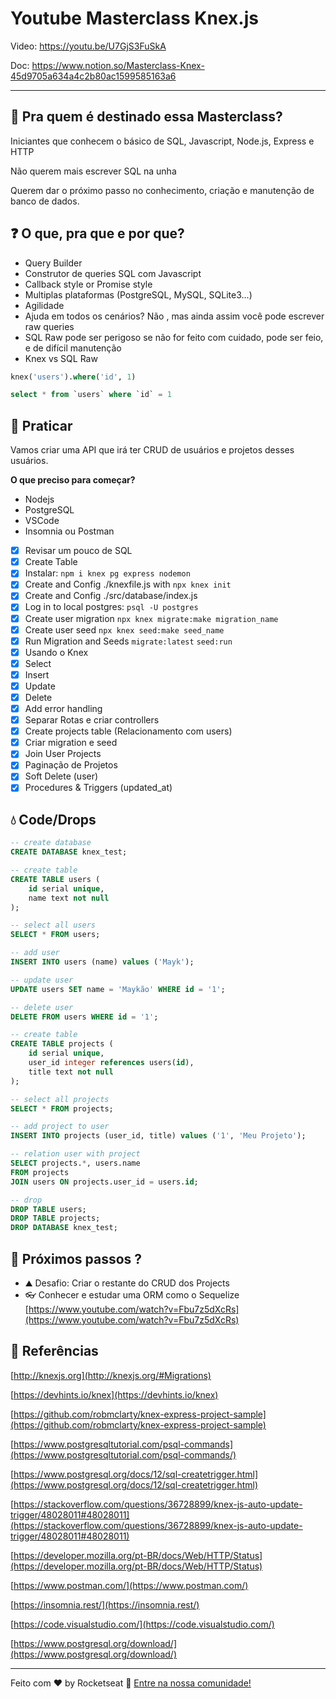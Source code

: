 # Youtube Masterclass Knex.js

Video: https://youtu.be/U7GjS3FuSkA

Doc: https://www.notion.so/Masterclass-Knex-45d9705a634a4c2b80ac1599585163a6

---

## 👀 Pra quem é destinado essa Masterclass?

Iniciantes que conhecem o básico de SQL, Javascript, Node.js, Express e HTTP

Não querem mais escrever SQL na unha

Querem dar o próximo passo no conhecimento, criação e manutenção de banco de dados.

## ❓ O que, pra que e por que?

- Query Builder
- Construtor de queries SQL com Javascript
- Callback style or Promise style
- Multiplas plataformas (PostgreSQL, MySQL, SQLite3...)
- Agilidade
- Ajuda em todos os cenários? Não , mas ainda assim você pode escrever raw queries
- SQL Raw pode ser perigoso se não for feito com cuidado, pode ser feio, e de difícil manutenção
- Knex vs SQL Raw

```sql
knex('users').where('id', 1)

select * from `users` where `id` = 1
```

## 👟 Praticar

Vamos criar uma API que irá ter CRUD de usuários e projetos desses usuários.

**O que preciso para começar?** 

- Nodejs
- PostgreSQL
- VSCode
- Insomnia ou Postman

- [x]  Revisar um pouco de SQL
- [x]  Create Table
- [x]  Instalar: `npm i knex pg express nodemon`
- [x]  Create and Config ./knexfile.js with `npx knex init`
- [x]  Create and Config ./src/database/index.js
- [x]  Log in to local postgres: `psql -U postgres`
- [x]  Create user migration  `npx knex migrate:make migration_name`
- [x]  Create user seed  `npx knex seed:make seed_name`
- [x]  Run Migration and Seeds `migrate:latest` `seed:run`
- [x]  Usando o Knex
- [x]  Select
- [x]  Insert
- [x]  Update
- [x]  Delete
- [x]  Add error handling
- [x]  Separar Rotas e criar controllers
- [x]  Create projects table (Relacionamento com users)
- [x]  Criar migration e seed
- [x]  Join User Projects
- [x]  Paginação de Projetos
- [x]  Soft Delete (user)
- [x]  Procedures & Triggers (updated_at)

## 💧 Code/Drops

```sql
-- create database
CREATE DATABASE knex_test;

-- create table
CREATE TABLE users (
	id serial unique,
	name text not null
);

-- select all users
SELECT * FROM users;

-- add user
INSERT INTO users (name) values ('Mayk');

-- update user
UPDATE users SET name = 'Maykão' WHERE id = '1';

-- delete user
DELETE FROM users WHERE id = '1';

-- create table
CREATE TABLE projects (
	id serial unique,
	user_id integer references users(id),
	title text not null
);

-- select all projects
SELECT * FROM projects;

-- add project to user
INSERT INTO projects (user_id, title) values ('1', 'Meu Projeto');

-- relation user with project
SELECT projects.*, users.name 
FROM projects
JOIN users ON projects.user_id = users.id;

-- drop
DROP TABLE users;
DROP TABLE projects;
DROP DATABASE knex_test;
```

## 🚀 Próximos passos ?

- ⛰ Desafio: Criar o restante do CRUD dos Projects
- 👓 Conhecer e estudar uma ORM como o Sequelize 
[https://www.youtube.com/watch?v=Fbu7z5dXcRs](https://www.youtube.com/watch?v=Fbu7z5dXcRs)

## 🔗 Referências

[http://knexjs.org](http://knexjs.org/#Migrations)

[https://devhints.io/knex](https://devhints.io/knex)

[https://github.com/robmclarty/knex-express-project-sample](https://github.com/robmclarty/knex-express-project-sample)

[https://www.postgresqltutorial.com/psql-commands](https://www.postgresqltutorial.com/psql-commands/)

[https://www.postgresql.org/docs/12/sql-createtrigger.html](https://www.postgresql.org/docs/12/sql-createtrigger.html)

[https://stackoverflow.com/questions/36728899/knex-js-auto-update-trigger/48028011#48028011](https://stackoverflow.com/questions/36728899/knex-js-auto-update-trigger/48028011#48028011)

[https://developer.mozilla.org/pt-BR/docs/Web/HTTP/Status](https://developer.mozilla.org/pt-BR/docs/Web/HTTP/Status)

[https://www.postman.com/](https://www.postman.com/)

[https://insomnia.rest/](https://insomnia.rest/)

[https://code.visualstudio.com/](https://code.visualstudio.com/)

[https://www.postgresql.org/download/](https://www.postgresql.org/download/)

---

Feito com ♥ by Rocketseat :wave: [Entre na nossa comunidade!](https://discordapp.com/invite/gCRAFhc)

